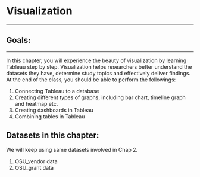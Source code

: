 # Visualization
---------------------------

## Goals:
----------------------------------

In this chapter, you will experience the beauty of visualization by learning Tableau step by step. Visualization helps researchers better understand the datasets they have, determine study topics and effectively deliver findings. At the end of the class, you should be able to perform the followings:

1. Connecting Tableau to a database
2. Creating different types of graphs, including bar chart, timeline graph and heatmap etc.
3. Creating dashboards in Tableau
4. Combining tables in Tableau

## Datasets in this chapter:

We will keep using same datasets involved in Chap 2. 

1. OSU_vendor data
2. OSU_grant data
